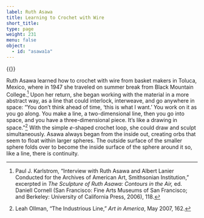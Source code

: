 ```yaml
---
label: Ruth Asawa
title: Learning to Crochet with Wire
short_title:
type: page
weight: 231
menu: false
object:
  - id: "asawa1a"
---
```


{{<q-figure id="asawa1a" >}}

Ruth Asawa learned how to crochet with wire from basket makers in Toluca, Mexico, where in 1947 she traveled on summer break from Black Mountain College.[^1] Upon her return, she began working with the material in a more abstract way, as a line that could interlock, interweave, and go anywhere in space: “You don’t think ahead of time, ‘this is what I want.’ You work on it as you go along. You make a line, a two-dimensional line, then you go into space, and you have a three-dimensional piece. It’s like a drawing in space.”[^2] With the simple *e*-shaped crochet loop, she could draw and sculpt simultaneously. Asawa always began from the inside out, creating orbs that seem to float within larger spheres. The outside surface of the smaller sphere folds over to become the inside surface of the sphere around it so, like a line, there is continuity.

[^1]: Paul J. Karlstrom, “Interview with Ruth Asawa and Albert Lanier Conducted for the Archives of American Art, Smithsonian Institution,” excerpted in *The Sculpture of Ruth Asawa: Contours in the Air,* ed. Daniell Cornell (San Francisco: Fine Arts Museums of San Francisco; and Berkeley: University of California Press, 2006), 118.

[^2]: Leah Ollman, “The Industrious Line,” *Art in America*, May 2007, 162.
